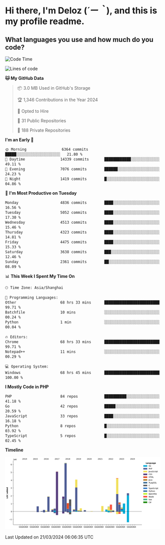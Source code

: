 # **Hi there, I'm Deloz (*´ー｀*), and this is my profile readme.**

## **What languages you use and how much do you code?**

<!--START_SECTION:waka-->
![Code Time](http://img.shields.io/badge/Code%20Time-3%2C532%20hrs%2021%20mins-blue)

![Lines of code](https://img.shields.io/badge/From%20Hello%20World%20I%27ve%20Written-36.3%20million%20lines%20of%20code-blue)

**🐱 My GitHub Data** 

> 📦 3.0 MB Used in GitHub's Storage 
 > 
> 🏆 1,346 Contributions in the Year 2024
 > 
> 💼 Opted to Hire
 > 
> 📜 31 Public Repositories 
 > 
> 🔑 188 Private Repositories 
 > 
**I'm an Early 🐤** 

```text
🌞 Morning                6364 commits        █████░░░░░░░░░░░░░░░░░░░░   21.80 % 
🌆 Daytime                14339 commits       ████████████░░░░░░░░░░░░░   49.11 % 
🌃 Evening                7076 commits        ██████░░░░░░░░░░░░░░░░░░░   24.23 % 
🌙 Night                  1419 commits        █░░░░░░░░░░░░░░░░░░░░░░░░   04.86 % 
```
📅 **I'm Most Productive on Tuesday** 

```text
Monday                   4836 commits        ████░░░░░░░░░░░░░░░░░░░░░   16.56 % 
Tuesday                  5052 commits        ████░░░░░░░░░░░░░░░░░░░░░   17.30 % 
Wednesday                4513 commits        ████░░░░░░░░░░░░░░░░░░░░░   15.46 % 
Thursday                 4323 commits        ████░░░░░░░░░░░░░░░░░░░░░   14.81 % 
Friday                   4475 commits        ████░░░░░░░░░░░░░░░░░░░░░   15.33 % 
Saturday                 3638 commits        ███░░░░░░░░░░░░░░░░░░░░░░   12.46 % 
Sunday                   2361 commits        ██░░░░░░░░░░░░░░░░░░░░░░░   08.09 % 
```


📊 **This Week I Spent My Time On** 

```text
🕑︎ Time Zone: Asia/Shanghai

💬 Programming Languages: 
Other                    68 hrs 33 mins      █████████████████████████   99.71 % 
Batchfile                10 mins             ░░░░░░░░░░░░░░░░░░░░░░░░░   00.24 % 
Python                   1 min               ░░░░░░░░░░░░░░░░░░░░░░░░░   00.04 % 

🔥 Editors: 
Chrome                   68 hrs 33 mins      █████████████████████████   99.71 % 
Notepad++                11 mins             ░░░░░░░░░░░░░░░░░░░░░░░░░   00.29 % 

💻 Operating System: 
Windows                  68 hrs 45 mins      █████████████████████████   100.00 % 
```

**I Mostly Code in PHP** 

```text
PHP                      84 repos            ██████████░░░░░░░░░░░░░░░   41.18 % 
Go                       42 repos            █████░░░░░░░░░░░░░░░░░░░░   20.59 % 
JavaScript               33 repos            ████░░░░░░░░░░░░░░░░░░░░░   16.18 % 
Python                   8 repos             █░░░░░░░░░░░░░░░░░░░░░░░░   03.92 % 
TypeScript               5 repos             █░░░░░░░░░░░░░░░░░░░░░░░░   02.45 % 
```



**Timeline**

![Lines of Code chart](https://raw.githubusercontent.com/deloz/deloz/main/assets/bar_graph.png)


 Last Updated on 21/03/2024 06:06:35 UTC
<!--END_SECTION:waka-->
